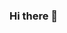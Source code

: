 ### Hi there 👋

<!--
**Adithya65/Adithya65** is a ✨ _special_ ✨ repository because its `README.md` (this file) appears on your GitHub profile.



- 🔭 I’m currently working on Raspberrypi,computer Vision and Tkinter
- 🌱 I’m currently pursuing Btech in Electronics and Communication 
- 👯 I’m looking to collaborate on Electronics,robotics and Automation projects
- 🤔 I’m looking for help with AI and OpenCV
- 💬 Ask me about Arduino,IOT,Python
- 📫 How to reach me: 
  > 📄Email: adithyasm@ieee.org
  >🎓[LinkedIn](https://www.linkedin.com/in/adithya-s-m-a69ba61a0)
  >📸[Instagram](https://www.instagram.com/adithya.s.m_?r=nametag)
                     

